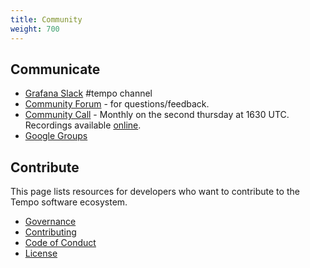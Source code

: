 ```yaml
---
title: Community
weight: 700
---
```


## Communicate

- [Grafana Slack](https://slack.grafana.com/) #tempo channel
- [Community Forum](https://community.grafana.com/c/grafana-tempo/40) - for questions/feedback.
- [Community Call](https://docs.google.com/document/d/1yGsI6ywU-PxZBjmq3p3vAXr9g5yBXSDk4NU8LGo8qeY/edit#) - Monthly
  on the second thursday at 1630 UTC.
  Recordings available [online](https://www.youtube.com/playlist?list=PLDGkOdUX1Ujqe8WZ8T1h2pNjpll0t-KLw).
- [Google Groups](https://groups.google.com/forum/#!forum/tempo-users)

## Contribute
This page lists resources for developers who want to contribute to the Tempo software ecosystem.

- [Governance](https://github.com/grafana/tempo/blob/main/GOVERNANCE.md)
- [Contributing](https://github.com/grafana/tempo/blob/main/CONTRIBUTING.md)
- [Code of Conduct](https://github.com/grafana/tempo/blob/main/CODE_OF_CONDUCT.md)
- [License](https://github.com/grafana/tempo/blob/main/LICENSE)